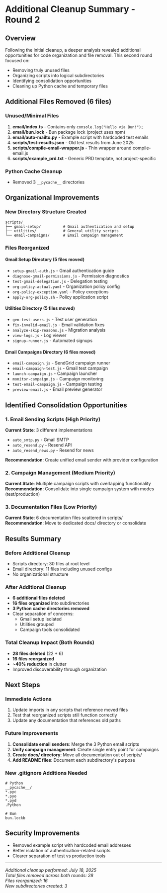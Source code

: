 # Additional Cleanup Summary - Round 2

## Overview
Following the initial cleanup, a deeper analysis revealed additional opportunities for code organization and file removal. This second round focused on:
- Removing truly unused files
- Organizing scripts into logical subdirectories
- Identifying consolidation opportunities
- Cleaning up Python cache and temporary files

## Additional Files Removed (6 files)

### Unused/Minimal Files
1. **email/index.ts** - Contains only `console.log("Hello via Bun!");` 
2. **email/bun.lock** - Bun package lock (project uses npm)
3. **email/auto-mailto.py** - Example script with hardcoded test emails
4. **scripts/test-results.json** - Old test results from June 2025
5. **scripts/compile-email-wrapper.js** - Thin wrapper around compile-email.js
6. **scripts/example_prd.txt** - Generic PRD template, not project-specific

### Python Cache Cleanup
- Removed 3 `__pycache__` directories

## Organizational Improvements

### New Directory Structure Created
```
scripts/
├── gmail-setup/          # Gmail authentication and setup
├── utilities/            # General utility scripts
└── email-campaigns/      # Email campaign management
```

### Files Reorganized

#### Gmail Setup Directory (5 files moved)
- `setup-gmail-auth.js` - Gmail authentication guide
- `diagnose-gmail-permissions.js` - Permission diagnostics
- `test-gmail-delegation.js` - Delegation testing
- `org-policy-actual.yaml` - Organization policy config
- `org-policy-exception.yaml` - Policy exceptions
- `apply-org-policy.sh` - Policy application script

#### Utilities Directory (5 files moved)
- `gen-test-users.js` - Test user generation
- `fix-invalid-email.js` - Email validation fixes
- `analyze-skip-reasons.js` - Migration analysis
- `view-logs.js` - Log viewer
- `signup-runner.js` - Automated signups

#### Email Campaigns Directory (6 files moved)
- `email-campaign.js` - SendGrid campaign runner
- `email-campaign-test.js` - Gmail test campaign
- `launch-campaign.js` - Campaign launcher
- `monitor-campaign.js` - Campaign monitoring
- `test-email-campaign.js` - Campaign testing
- `preview-email.js` - Email preview generator

## Identified Consolidation Opportunities

### 1. Email Sending Scripts (High Priority)
**Current State**: 3 different implementations
- `auto_smtp.py` - Gmail SMTP
- `auto_resend.py` - Resend API
- `auto_resend_news.py` - Resend for news

**Recommendation**: Create unified email sender with provider configuration

### 2. Campaign Management (Medium Priority)
**Current State**: Multiple campaign scripts with overlapping functionality
**Recommendation**: Consolidate into single campaign system with modes (test/production)

### 3. Documentation Files (Low Priority)
**Current State**: 6 documentation files scattered in scripts/
**Recommendation**: Move to dedicated docs/ directory or consolidate

## Results Summary

### Before Additional Cleanup
- Scripts directory: 30 files at root level
- Email directory: 11 files including unused configs
- No organizational structure

### After Additional Cleanup
- **6 additional files deleted**
- **16 files organized** into subdirectories
- **3 Python cache directories removed**
- Clear separation of concerns:
  - Gmail setup isolated
  - Utilities grouped
  - Campaign tools consolidated

### Total Cleanup Impact (Both Rounds)
- **28 files deleted** (22 + 6)
- **16 files reorganized**
- **~40% reduction** in clutter
- Improved discoverability through organization

## Next Steps

### Immediate Actions
1. Update imports in any scripts that reference moved files
2. Test that reorganized scripts still function correctly
3. Update any documentation that references old paths

### Future Improvements
1. **Consolidate email senders**: Merge the 3 Python email scripts
2. **Unify campaign management**: Create single entry point for campaigns
3. **Create docs/ directory**: Move all documentation out of scripts/
4. **Add README files**: Document each subdirectory's purpose

### New .gitignore Additions Needed
```gitignore
# Python
__pycache__/
*.pyc
*.pyo
*.pyd
.Python

# Bun
bun.lockb
```

## Security Improvements
- Removed example script with hardcoded email addresses
- Better isolation of authentication-related scripts
- Clearer separation of test vs production tools

---
*Additional cleanup performed: July 18, 2025*  
*Total files removed across both rounds: 28*  
*Files reorganized: 16*  
*New subdirectories created: 3*